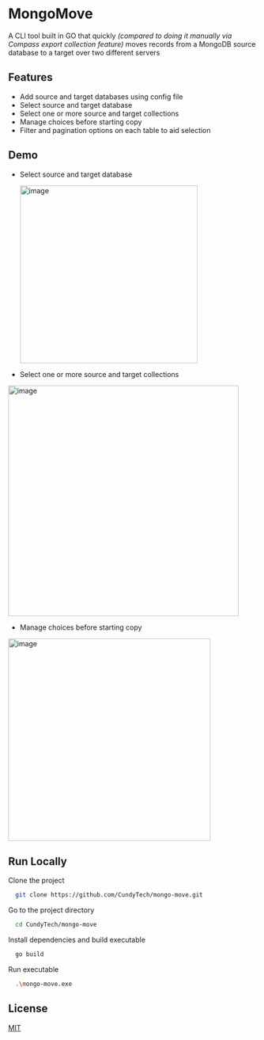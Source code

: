 
# MongoMove

A CLI tool built in GO that quickly _(compared to doing it manually via Compass export collection feature)_ moves records from a MongoDB source database to a target over two different servers

## Features

- Add source and target databases using config file
- Select source and target database
- Select one or more source and target collections
- Manage choices before starting copy
- Filter and pagination options on each table to aid selection

## Demo

- Select source and target database

  <img width="359" alt="image" src="https://github.com/user-attachments/assets/41a93e4d-a1b3-4c6a-b04b-ce93268be583">

- Select one or more source and target collections

<img width="466" alt="image" src="https://github.com/user-attachments/assets/88ff11af-dbc0-480d-afd9-e0cc729e4ba7">

- Manage choices before starting copy

<img width="409" alt="image" src="https://github.com/user-attachments/assets/ad225336-a02e-4ea0-ab21-a395a27702b7">

  
## Run Locally

Clone the project

```bash
  git clone https://github.com/CundyTech/mongo-move.git
```

Go to the project directory

```bash
  cd CundyTech/mongo-move
```

Install dependencies and build executable 

```bash
  go build
```

Run executable

```bash
  .\mongo-move.exe
```


## License

[MIT](https://choosealicense.com/licenses/mit/)

